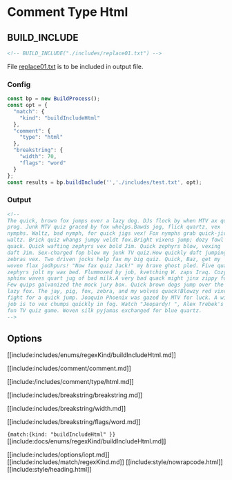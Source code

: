 # Comment Type Html

## BUILD_INCLUDE

<div class="nowrapcode">

```html
<!-- BUILD_INCLUDE("./includes/replace01.txt") -->
```

</div>

File [replace01.txt](replacements/replace01.txt.html) is to be included in output file.

### Config

````js
const bp = new BuildProcess();
const opt = {
  "match": {
    "kind": "buildIncludeHtml"
  },
  "comment": {
    "type": "html"
  },
  "breakstring": {
    "width": 70,
    "flags": "word"
  }
};
const results = bp.buildInclude('','./includes/test.txt', opt);
````

### Output

<div class="nowrapcode">

```html
<!--
The quick, brown fox jumps over a lazy dog. DJs flock by when MTV ax quiz
prog. Junk MTV quiz graced by fox whelps.Bawds jog, flick quartz, vex
nymphs. Waltz, bad nymph, for quick jigs vex! Fox nymphs grab quick-jived
waltz. Brick quiz whangs jumpy veldt fox.Bright vixens jump; dozy fowl
quack. Quick wafting zephyrs vex bold Jim. Quick zephyrs blow, vexing
daft Jim. Sex-charged fop blew my junk TV quiz.How quickly daft jumping
zebras vex. Two driven jocks help fax my big quiz. Quick, Baz, get my
woven flax jodhpurs! "Now fax quiz Jack!" my brave ghost pled. Five quacking
zephyrs jolt my wax bed. Flummoxed by job, kvetching W. zaps Iraq. Cozy
sphinx waves quart jug of bad milk.A very bad quack might jinx zippy fowls.
Few quips galvanized the mock jury box. Quick brown dogs jump over the
lazy fox. The jay, pig, fox, zebra, and my wolves quack!Blowzy red vixens
fight for a quick jump. Joaquin Phoenix was gazed by MTV for luck. A wizard’s
job is to vex chumps quickly in fog. Watch "Jeopardy! ", Alex Trebek's
fun TV quiz game. Woven silk pyjamas exchanged for blue quartz.
-->
```

</div>

## Options

[[include:includes/enums/regexKind/buildIncludeHtml.md]]

[[include:includes/comment/comment.md]]

[[include:/includes/comment/type/html.md]]

[[include:includes/breakstring/breakstring.md]]

[[include:includes/breakstring/width.md]]

[[include:includes/breakstring/flags/word.md]]

`{match:{kind: "buildIncludeHtml" }}`  
[[include:docs/enums/regexKind/buildIncludeHtml.md]]

[[include:includes/options/iopt.md]]
[[include:includes/match/regexKind.md]]
[[include:style/nowrapcode.html]]  
[[include:style/heading.html]]